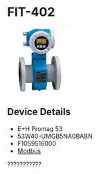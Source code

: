 # FIT-402

![](../images/device_images/promag_53.jpg)

## Device Details
+ E+H Promag 53
+ 53W40-UMGB5NA0BABN
+ F1059516000
+ [Modbus](../protocols/modbus.md)


???????????
